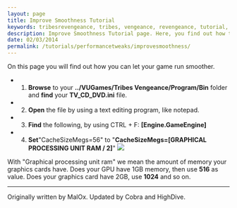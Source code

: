 ```yaml
---
layout: page
title: Improve Smoothness Tutorial
keywords: tribesrevengeance, tribes, vengeance, revengeance, tutorial, guide, improve, smoothness, memory, cache
description: Improve Smoothness Tutorial page. Here, you find out how to improve the smoothness of the game!
date: 02/03/2014
permalink: /tutorials/performancetweaks/improvesmoothness/
---
```


On this page you will find out how you can let your game run smoother.

- 1. **Browse** to your **../VUGames/Tribes Vengeance/Program/Bin** folder and **find** your **TV\_CD\_DVD.ini** file.
- 2. **Open** the file by using a text editing program, like notepad. 
- 3. **Find** the following, by using CTRL + F: **[Engine.GameEngine]**
- 4. **Set**"CacheSizeMegs=56" to "**CacheSizeMegs=[GRAPHICAL PROCESSING UNIT RAM / 2]**"
 ![](cachesize.jpg)  

With "Graphical processing unit ram" we mean the amount of memory your graphics cards have. Does your GPU have 1GB memory, then use **516** as value. Does your graphics card have 2GB, use **1024** and so on.

  
  

* * *
  

Originally written by MalOx. Updated by Cobra and HighDive.
